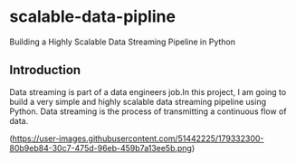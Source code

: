 # scalable-data-pipline

Building a Highly Scalable Data Streaming Pipeline in Python

## Introduction

Data streaming is part of a data engineers job.In this project, I am going to build a very simple and highly scalable data streaming pipeline using Python. Data streaming is the process of transmitting a continuous flow of data.

(https://user-images.githubusercontent.com/51442225/179332300-80b9eb84-30c7-475d-96eb-459b7a13ee5b.png)
